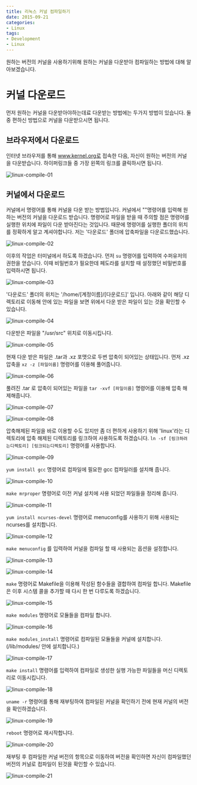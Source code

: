 ```yaml
---
title: 리눅스 커널 컴파일하기
date: 2015-09-21
categories:
- Linux
tags:
- Development
- Linux
---
```


 원하는 버전의 커널을 사용하기위해 원하는 커널을 다운받아 컴파일하는 방법에 대해 알아보겠습니다.

# 커널 다운로드

먼저 원하는 커널을 다운받아야하는데료 다운받는 방법에는 두가지 방법이 있습니다. 둘 중 편하신 방법으로 커널을 다운받으시면 됩니다.

## 브라우저에서 다운로드

인터넷 브라우저를 통해 www.kernel.org로 접속한 다음, 자신이 원하는 버전의 커널을 다운받습니다. 하이퍼링크들 중 가장 왼쪽의 링크를 클릭하시면 됩니다.

![linux-compile-01](https://user-images.githubusercontent.com/18159012/49138917-d78ca300-f333-11e8-8b5d-ccb8becf3962.png)

## 커널에서 다운로드

커널에서 명령어를 통해 커널을 다운 받는 방법입니다. 커널에서 ""명령어를 입력해 원하는 버전의 커널을 다운로드 받습니다. 명령어로 파일을 받을 때 주의할 점은 명령어를 실행한 위치에 파일이 다운 받아진다는 것입니다. 때문에 명령어를 실행한 폴더의 위치를 정확하게 알고 계셔야합니다. 저는 '다운로드' 폴더에 압축파일을 다운로드했습니다.

![linux-compile-02](https://user-images.githubusercontent.com/18159012/49138934-e1aea180-f333-11e8-9fc4-b2de5daa0908.png)

 이후의 작업은 터미널에서 하도록 하겠습니다. 먼저 `su` 명령어를 입력하여 수퍼유저의 권한을 얻습니다. 이때 비밀번호가 필요한데 페도라를 설치할 때 설정했던 비밀번호를 입력하시면 됩니다.

![linux-compile-03](https://user-images.githubusercontent.com/18159012/49138945-e96e4600-f333-11e8-8a5c-22382bac28bf.png)

'다운로드' 폴더의 위치는 '/home/[계정이름]/[다운로드]' 입니다. 아래와 같이 해당 디렉토리로 이동해 안에 있는 파일을 보면 위에서 다운 받은 파일이 있는 것을 확인할 수 있습니다.

![linux-compile-04](https://user-images.githubusercontent.com/18159012/49138955-ef642700-f333-11e8-8cce-d22f91abac0e.png)

다운받은 파일을 "/usr/src" 위치로 이동시킵니다.

![linux-compile-05](https://user-images.githubusercontent.com/18159012/49138967-f4c17180-f333-11e8-86cd-a8947b1fec4d.png)

현재 다운 받은 파일은 .tar과 .xz 포맷으로 두번 압축이 되어있는 상태입니다. 먼저 .xz 압축을 `xz -z [파일이름]` 명령어를 이용해 풀어줍니다.

![linux-compile-06](https://user-images.githubusercontent.com/18159012/49138984-fd19ac80-f333-11e8-8c86-d8405a8e7ad7.png)

풀려진 .tar 로 압축이 되어있는 파일을 `tar -xvf [파일이름]` 명령어를 이용해 압축 해제해줍니다.

![linux-compile-07](https://user-images.githubusercontent.com/18159012/49138994-0440ba80-f334-11e8-95de-8e001509ab95.png)

![linux-compile-08](https://user-images.githubusercontent.com/18159012/49139016-0efb4f80-f334-11e8-8784-712d5cd4e159.png)

압축해제된 파일을 바로 이용할 수도 있지만 좀 더 편하게 사용하기 위해 'linux'라는 디렉토리에 압축 해제된 디렉토리를 링크하여 사용하도록 하겠습니다. `ln -sf [링크하려는디렉토리] [링크되는디렉토리]` 명령어를 사용합니다.

![linux-compile-09](https://user-images.githubusercontent.com/18159012/49139023-14f13080-f334-11e8-8f73-b36f827ee1cc.png)

`yum install gcc` 명령어로 컴파일에 필요한 gcc 컴파일러를 설치해 줍니다.

![linux-compile-10](https://user-images.githubusercontent.com/18159012/49139032-1ae71180-f334-11e8-922b-ebe4d2088f2c.png)

`make mrproper` 명령어로 이전 커널 설치에 사용 되었던 파일들을 정리해 줍니다.

![linux-compile-11](https://user-images.githubusercontent.com/18159012/49139040-20445c00-f334-11e8-9084-820f1c11efff.png)

`yum install ncurses-devel` 명령어로 menuconfig를 사용하기 위해 사용되는 ncurses를 설치합니다.

![linux-compile-12](https://user-images.githubusercontent.com/18159012/49139051-25a1a680-f334-11e8-8adc-a86b91b205fc.png)

`make menuconfig` 를 입력하여 커널을 컴파일 할 때 사용되는 옵션을 설정합니다.

![linux-compile-13](https://user-images.githubusercontent.com/18159012/49139056-2afef100-f334-11e8-8dad-294e330a0969.png)

![linux-compile-14](https://user-images.githubusercontent.com/18159012/49139065-305c3b80-f334-11e8-93e4-dcd5e018f9e6.png)

`make` 명령어로 Makefile을 이용해 작성된 함수들을 결합하여 컴파일 합니다. Makefile은 이후 시스템 콜을 추가할 때 다시 한 번 다루도록 하겠습니다.

![linux-compile-15](https://user-images.githubusercontent.com/18159012/49139078-35b98600-f334-11e8-9b00-8662c80112e6.png)

`make modules` 명령어로 모듈들을 컴파일 합니다.

![linux-compile-16](https://user-images.githubusercontent.com/18159012/49139086-3a7e3a00-f334-11e8-8380-ea77d4f13882.png)

`make modules_install` 명령어로 컴파일된 모듈들을 커널에 설치합니다. (/lib/modules/ 안에 설치합니다.)

![linux-compile-17](https://user-images.githubusercontent.com/18159012/49139098-3fdb8480-f334-11e8-892f-08cecae9964c.png)

`make install` 명령어를 입력하여 컴파일로 생성한 실행 가능한 파일들을 머신 디렉토리로 이동시킵니다.

![linux-compile-18](https://user-images.githubusercontent.com/18159012/49139103-4538cf00-f334-11e8-80a2-e0f96d671bce.png)

`uname -r` 명령어를 통해 재부팅하여 컴파일된 커널을 확인하기  전에 현재 커널의 버전을 확인하겠습니다.

![linux-compile-19](https://user-images.githubusercontent.com/18159012/49139107-4964ec80-f334-11e8-8d31-ba730eff878a.png)

`reboot` 명령어로 재시작합니다.

![linux-compile-20](https://user-images.githubusercontent.com/18159012/49139119-4ec23700-f334-11e8-82b9-bbff8e32a35c.png)

재부팅 후 컴파일한 커널 버전의 항목으로 이동하여 버전을 확인하면 자신이 컴파일했던 버전의 커널로 컴파일이 된것을 확인할 수 있습니다.

![linux-compile-21](https://user-images.githubusercontent.com/18159012/49139137-5b468f80-f334-11e8-9032-6b626ecdb508.png)